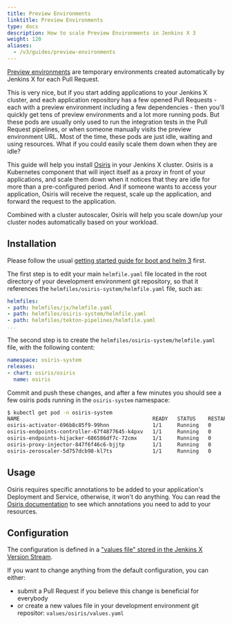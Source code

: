 ```yaml
---
title: Preview Environments
linktitle: Preview Environments
type: docs
description: How to scale Preview Environments in Jenkins X 3
weight: 120
aliases:
  - /v3/guides/preview-environments
---
```


[Preview environments](/v3/develop/environments/preview/) are temporary environments created automatically by Jenkins X for each Pull Request.

This is very nice, but if you start adding applications to your Jenkins X cluster, and each application repository has a few opened Pull Requests - each with a preview environment including a few dependencies - then you'll quickly get tens of preview environments and a lot more running pods. But these pods are usually only used to run the integration tests in the Pull Request pipelines, or when someone manually visits the preview environment URL. Most of the time, these pods are just idle, waiting and using resources. What if you could easily scale them down when they are idle?

This guide will help you install [Osiris](https://github.com/dailymotion-oss/osiris) in your Jenkins X cluster. Osiris is a Kubernetes component that will inject itself as a proxy in front of your applications, and scale them down when it notices that they are idle for more than a pre-configured period. And if someone wants to access your application, Osiris will receive the request, scale up the application, and forward the request to the application.

Combined with a cluster autoscaler, Osiris will help you scale down/up your cluster nodes automatically based on your workload.

## Installation

Please follow the usual [getting started guide for boot and helm 3](/v3/admin/platform/) first.

The first step is to edit your main `helmfile.yaml` file located in the root directory of your development environment git repository, so that it references the `helmfiles/osiris-system/helmfile.yaml` file, such as:

```yaml
helmfiles:
- path: helmfiles/jx/helmfile.yaml
- path: helmfiles/osiris-system/helmfile.yaml
- path: helmfiles/tekton-pipelines/helmfile.yaml
...
```

The second step is to create the `helmfiles/osiris-system/helmfile.yaml` file, with the following content:

```yaml 
namespace: osiris-system
releases:
- chart: osiris/osiris
  name: osiris
```

Commit and push these changes, and after a few minutes you should see a few osiris pods running in the `osiris-system` namespace:

```bash 
$ kubectl get pod -n osiris-system
NAME                                           READY   STATUS    RESTARTS   AGE
osiris-activator-696b8c85f9-99hnn              1/1     Running   0          31m
osiris-endpoints-controller-67f4877645-k4pxv   1/1     Running   0          31m
osiris-endpoints-hijacker-686586df7c-72cmx     1/1     Running   0          31m
osiris-proxy-injector-847f6f46c6-bjjtp         1/1     Running   0          31m
osiris-zeroscaler-5d757dcb98-kl7ts             1/1     Running   0          31m
```

## Usage

Osiris requires specific annotations to be added to your application's Deployment and Service, otherwise, it won't do anything. You can read the [Osiris documentation](https://github.com/dailymotion-oss/osiris) to see which annotations you need to add to your resources.

## Configuration

The configuration is defined in a ["values file" stored in the Jenkins X Version Stream](https://github.com/jenkins-x/jx3-versions/tree/master/charts/osiris/osiris/values.yaml.gotmpl).

If you want to change anything from the default configuration, you can either:
- submit a Pull Request if you believe this change is beneficial for everybody
- or create a new values file in your development environment git repositor: `values/osiris/values.yaml`
